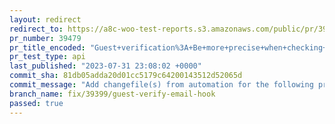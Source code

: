 ```yaml
---
layout: redirect
redirect_to: https://a8c-woo-test-reports.s3.amazonaws.com/public/pr/39479/api/index.html
pr_number: 39479
pr_title_encoded: "Guest+verification%3A+Be+more+precise+when+checking+form+submission+data"
pr_test_type: api
last_published: "2023-07-31 23:08:02 +0000"
commit_sha: 81db05adda20d01cc5179c64200143512d52065d
commit_message: "Add changefile(s) from automation for the following project(s): wooco…"
branch_name: fix/39399/guest-verify-email-hook
passed: true
---
```

